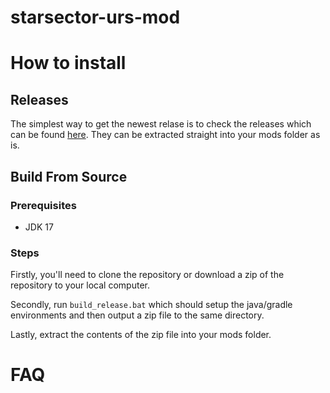 # starsector-urs-mod

# How to install

## Releases
The simplest way to get the newest relase is to check the releases which can be found [here](). They can be extracted straight into your mods folder as is.

## Build From Source
### Prerequisites
- JDK 17 

### Steps
Firstly, you'll need to clone the repository or download a zip of the repository to your local computer.

Secondly, run `build_release.bat` which should setup the java/gradle environments and then output a zip file to the same directory.

Lastly, extract the contents of the zip file into your mods folder.

# FAQ



